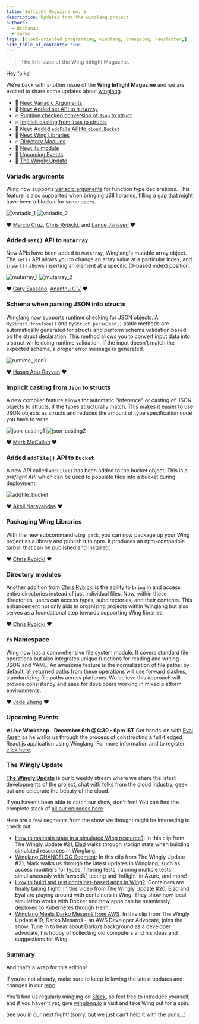 ```yaml
---
title: Inflight Magazine no. 5
description: Updates from the winglang project
authors: 
  - dcahana2
  - markm
tags: [cloud-oriented programming, winglang, changelog, newsletter,]
hide_table_of_contents: true
---
```

> The 5th issue of the Wing Inflight Magazine.
> <!--truncate-->

Hey folks!

We’re back with another issue of the **Wing Inflight Magazine** and we are excited to share some updates about [winglang](https://winglang.io).

- 🚀 [New: Variadic Arguments](#variadic-arguments)
- 🚀 [New: Added set API to `MutArray`](#added-set-api-to-mutarray)
- 🔥 [Runtime checked conversion of `Json` to struct](#runtime-checked-json)
- 🔥 [Implicit casting from `Json` to structs](#json-implicit-struct-casting)
- 🚀 [New: Added `addFile` API to `cloud.Bucket`](#added-addfile-api-to-bucket)
- 🚀 [New: Wing Libraries](#wing-libraries)
- 🔥 [Directory Modules](#directory-modules)
- 🚀 [New: `fs` module](#fs-namespace)
- 📅 [Upcoming Events](#upcoming-events)
- 🎥 [The Wingly Update](#the-wingly-update)

### Variadic arguments

Wing now supports [variadic arguments](https://en.wikipedia.org/wiki/Variadic_function) for function type declarations. This feature is also supported when bringing JSII libraries, filling a gap that might have been a blocker for some users.

![variadic_1](./assets/2023-09-20-magazine-005/variadic_1.png)
![variadic_2](./assets/2023-09-20-magazine-005/variadic_2.png)

❤️ [Marcio Cruz](https://github.com/marciocadev), [Chris Rybicki](https://github.com/Chriscbr), and [Lance Janssen](https://github.com/Lancear) ❤️

### Added `set()` API to `MutArray`

New APIs have been added to `MutArray`, Winglang's mutable array object. The `set()` API allows you to change an array value at a particular index, and `insert()` allows inserting an element at a specific (0-based index) position.

![mutarray_1](./assets/2023-09-20-magazine-005/mutarray_1.png)
![mutarray_2](./assets/2023-09-20-magazine-005/mutarray_2.png)

❤️ [Gary Sassano](https://github.com/garysassano), [Ananthu C V](https://github.com/WeepingClown13) ❤️

### Schema when parsing JSON into structs

Winglang now supports runtime checking for JSON objects. A `MyStruct.fromJson()` and `MyStruct.parseJson()` static methods are automatically generated for structs and perform schema validation based on the struct declaration. This method allows you to convert input data into a struct while doing runtime validation. If the input doesn't match the expected schema, a proper error message is generated.

![runtime_json1](./assets/2023-09-20-magazine-005/runtime_json_1.png)

❤️ [Hasan Abu-Rayyan](https://github.com/hasanaburayyan) ❤️

### Implicit casting from `Json` to structs


A new compiler feature allows for automatic "inference" or casting of JSON objects to structs, if the types structurally match. This makes it easier to use JSON objects as structs and reduces the amount of type specification code you have to write.

![json_casting1](./assets/2023-09-20-magazine-005/json_casting_1.png)
![json_casting2](./assets/2023-09-20-magazine-005/json_casting_2.png)

❤️ [Mark McCulloh](https://github.com/MarkMcCulloh) ❤️

### Added `addFile()` API to `Bucket`


A new API called `addFile()` has been added to the bucket object. This is a *preflight API* which can be used to populate files into a bucket during deployment.

![addfile_bucket](./assets/2023-09-20-magazine-005/addfile_bucket_1.png)

❤️ [Akhil Narayandas](https://github.com/0018akhil) ❤️

### Packaging Wing Libraries


With the new subcommand `wing pack`, you can now package up your Wing project as a library and publish it to npm. It produces an npm-compatible tarball that can be published and installed.

❤️ [Chris Rybicki](https://github.com/Chriscbr) ❤️

### Directory modules


Another addition from [Chris Rybicki](https://github.com/Chriscbr) is the ability to `bring` in and access entire directories instead of just individual files. Now, within these directories, users can access types, subdirectories, and their contents. This enhancement not only aids in organizing projects within Winglang but also serves as a foundational step towards supporting Wing libraries.

❤️ [Chris Rybicki](https://github.com/Chriscbr) ❤️

### `fs` Namespace


Wing now has a comprehensive file system module. It covers standard file operations but also integrates unique functions for reading and writing JSON and YAML. An awesome feature is the normalization of file paths: by default, all returned paths from these operations will use forward slashes, standardizing file paths across platforms. We believe this approach will provide consistency and ease for developers working in mixed platform environments.

❤️ [Jade Zheng](https://github.com/jianzs) ❤️

### Upcoming Events

**🔥 Live Workshop - December 6th @4:30 - 6pm IST**
Get hands-on with [Eyal Keren](https://github.com/ekeren) as he walks us through the process of constructing a full-fledged React.js application using Winglang.
For more information and to register, [click here](https://www.eventbrite.com/e/winglang-react-workshop-tickets-754616256537?aff=oddtdtcreator).

### The Wingly Update

**[The Wingly Update](https://www.twitch.tv/winglangio)** is our biweekly stream where we share the latest developments of the project, chat with folks from the cloud industry, geek out and celebrate the beauty of the cloud.

If you haven't been able to catch our show, don't fret! You can find the complete stack of [all our episodes here](https://youtube.com/playlist?list=PL-P8v-FRassZBWsNoSafL_ReO0JO0xJVm&si=trffVrtGGMUZ-SKb). 

Here are a few segments from the show we thought might be interesting to check out:

- [How to maintain state in a simulated Wing resource?](https://youtu.be/wJVT1DaH8lA): In this clip from The Wingly Update #21, [Elad](https://github.com/eladb) walks through storign state when building simulated resources in Winglang.
- [Winglang CHANGELOG Segment](https://youtu.be/AXQ-eIhpYto): In this clip from The Wingly Update #21, Mark walks us through the latest updates in Winglang, such as access modifiers for types, filtering tests, running multiple tests simultaneously with ‘awscdk’, testing and ‘inflight’ in Azure, and more!
- [How to build and test container-based apps in Wing?](https://youtu.be/3kFcyzKt3MU): Containers are finally taking flight! In this video from The Wingly Update #20, Elad and Eyal are playing around with containers in Wing. They show how local simulation works with Docker and how apps can be seamlessly deployed to Kubernetes through Helm.
- [Winglang Meets Darko Mesaroš from AWS](https://youtu.be/KivcGZPIRB0): In this clip from The Wingly Update #19, Darko Mesaroš - an AWS Developer Advocate, joins the show. Tune in to hear about Darko’s background as a developer advocate, his hobby of collecting old computers and his ideas and suggestions for Wing. 

### Summary

And that’s a wrap for this edition!

If you’re not already, make sure to keep following the latest updates and changes in our [repo](https://github.com/winglang/wing).

You'll find us regularly mingling on [Slack](https://t.winglang.io/slack), so feel free to introduce yourself, and if you haven't yet, give [winglang.io](https://winglang.io) a visit and take Wing out for a spin.

See you in our next flight! (sorry, but we just can't help it with the puns...)
